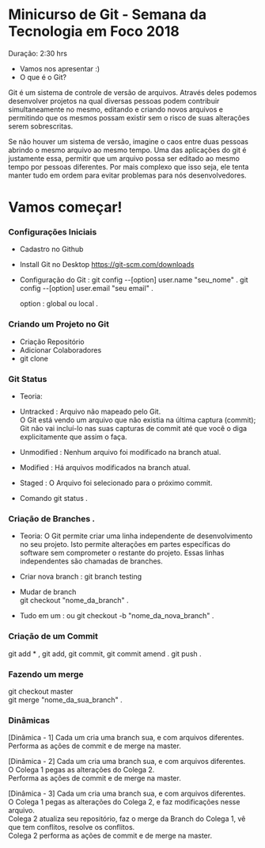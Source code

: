 # Minicurso de Git - Semana da Tecnologia em Foco 2018


Duração: 2:30 hrs

* Vamos nos apresentar :)
* O que é o Git? 

Git é um sistema de controle de versão de arquivos. Através deles podemos desenvolver projetos na qual diversas pessoas podem contribuir simultaneamente no mesmo, editando e criando novos arquivos e permitindo que os mesmos possam existir sem o risco de suas alterações serem sobrescritas.

Se não houver um sistema de versão, imagine o caos entre duas pessoas abrindo o mesmo arquivo ao mesmo tempo. Uma das aplicações do git é justamente essa, permitir que um arquivo possa ser editado ao mesmo tempo por pessoas diferentes. Por mais complexo que isso seja, ele tenta manter tudo em ordem para evitar problemas para nós desenvolvedores.


# Vamos começar!

### Configurações Iniciais

* Cadastro no Github
* Install Git no Desktop   https://git-scm.com/downloads
* Configuração do Git : 
	git config --[option] user.name "seu_nome" . 
	git config --[option] user.email "seu email" . 

	option : global ou local . 

### Criando um Projeto no Git

* Criação Repositório 
* Adicionar Colaboradores 
* git clone 
 
 
### Git Status 

* Teoria:

- Untracked :
Arquivo não mapeado pelo Git.  
O Git está vendo um arquivo que não existia na última captura (commit);  
Git não vai incluí-lo nas suas capturas de commit até que você o diga explicitamente que assim o faça.  

- Unmodified : 
Nenhum arquivo foi modificado na branch atual.  

- Modified : 
Há arquivos modificados na branch atual.  

- Staged : 
O Arquivo foi selecionado para o próximo commit.  

* Comando git status . 

### Criação de Branches . 

* Teoria: 
O Git permite criar uma linha independente de desenvolvimento no seu projeto. Isto permite alterações em partes específicas do software sem comprometer o restante do projeto. Essas linhas independentes são chamadas de branches. 

* Criar nova branch :
git branch testing   

* Mudar de branch   
git checkout "nome_da_branch" . 

* Tudo em um : ou git checkout -b "nome_da_nova_branch" . 

### Criação de um Commit

git add * , git add, git commit, git commit amend . 
git push . 

### Fazendo um merge

git checkout master  
git merge "nome_da_sua_branch" . 

### Dinâmicas

[Dinâmica - 1]
Cada um cria uma branch sua, e com arquivos diferentes.  
Performa as ações de commit e de merge na master.  

[Dinâmica - 2]
Cada um cria uma branch sua, e com arquivos diferentes.  
O Colega 1 pegas as alterações do Colega 2.  
Performa as ações de commit e de merge na master.  

[Dinâmica - 3]
Cada um cria uma branch sua, e com arquivos diferentes.  
O Colega 1 pegas as alterações do Colega 2, e faz modificações nesse arquivo.  
Colega 2 atualiza seu repositório, faz o merge da Branch do Colega 1, vê que tem conflitos, resolve os conflitos.  
Colega 2 performa as ações de commit e de merge na master. 
